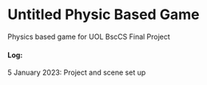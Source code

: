 # Untitled Physic Based Game
 Physics based game for UOL BscCS Final Project

#### Log:
5 January 2023: Project and scene set up 
